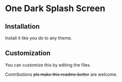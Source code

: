 # One Dark Splash Screen
## Installation
Install it like you do to any theme.
## Customization
You can customize this by editing the files.

Contributions ~~pls make this readme better~~ are welcome.
